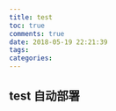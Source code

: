 ```yaml
---
title: test
toc: true
comments: true
date: 2018-05-19 22:21:39
tags:
categories:
---
```


## test 自动部署